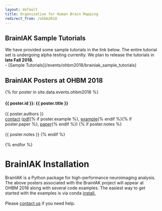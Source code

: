 ```yaml
---
layout: default
title: Organization for Human Brain Mapping
redirect_from: /ohbm2018
---
```



## BrainIAK Sample Tutorials
<div class='row text'>
<div class='col-lg-6'>
We have provided some sample tutorials in the link below. The entire tutorial set is undergoing alpha testing currently. 
We plan to release the tutorials in <b>late Fall 2018.</b> </div></div>
- [Sample Tutorials](/events/ohbm2018/brainiak_sample_tutorials)

## BrainIAK Posters at OHBM 2018
{% for poster in site.data.events.ohbm2018 %}
<div class='row'>
<div class='col-lg-6'>
 <h4 class="section-heading">{{ poster.id }}: {{ poster.title }}</h4>
<div class='text'>
{{ poster.authors }} <br>
<a href='mailto:{{ poster.contact }}?subject=OHBM%202018%20poster'>contact</a>
(<a href='/events/ohbm2018/{{ poster.pdf }}'>pdf</a>{% if poster.example %}, <a href='{{ poster.example }}'>example</a>{% endif %}{% if poster.paper %}, <a href='{{ poster.paper }}'>paper</a>{% endif %})
{% if poster.notes %} <br><br>{{ poster.notes }} {% endif %}
</div>
</div>
</div>
<br>
{% endfor %}

# BrainIAK Installation
<div class='row text'>
<div class='col-lg-6'>
BrainIAK is a Python package for high-performance neuroimaging analysis. The above posters associated with the BrainIAK project will appear at OHBM 2018 along with several code examples.
The easiest way to get started with the examples is via conda  <a href='http://brainiak.org/docs/installation.html'>install. </a>
<br/><br/>
Please <a href='http://brainiak.org/docs/#support'>contact us</a> if you need help.
<br><br>
</div>
</div>